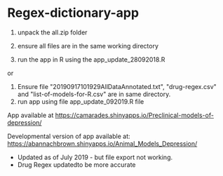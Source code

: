 # Regex-dictionary-app

1. unpack the all.zip folder 
2. ensure all files are in the same working directory

3. run the app in R using the app_update_28092018.R 


or 

1. Ensure file "20190917101929AllDataAnnotated.txt", "drug-regex.csv" and "list-of-models-for-R.csv" are in same directory.
2. run app using file app_update_092019.R file


App available at https://camarades.shinyapps.io/Preclinical-models-of-depression/

Developmental version of app available at: https://abannachbrown.shinyapps.io/Animal_Models_Depression/ 
- Updated as of July 2019 - but file export not working. 
- Drug Regex updatedto be more accurate
